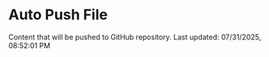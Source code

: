 # Auto Push File

Content that will be pushed to GitHub repository.
Last updated: 07/31/2025, 08:52:01 PM